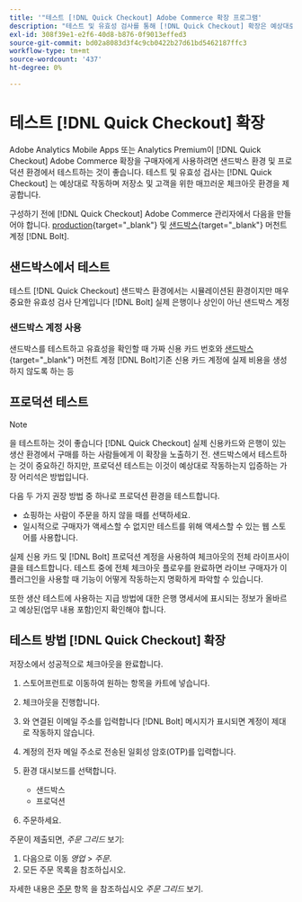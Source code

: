 ```yaml
---
title: '"테스트 [!DNL Quick Checkout] Adobe Commerce 확장 프로그램'
description: "테스트 및 유효성 검사를 통해 [!DNL Quick Checkout] 확장은 예상대로 작동합니다."
exl-id: 308f39e1-e2f6-40d8-b876-0f9013effed3
source-git-commit: bd02a8083d3f4c9cb0422b27d61bd5462187ffc3
workflow-type: tm+mt
source-wordcount: '437'
ht-degree: 0%

---
```



# 테스트 [!DNL Quick Checkout] 확장

Adobe Analytics Mobile Apps 또는 Analytics Premium이 [!DNL Quick Checkout] Adobe Commerce 확장을 구매자에게 사용하려면 샌드박스 환경 및 프로덕션 환경에서 테스트하는 것이 좋습니다. 테스트 및 유효성 검사는 [!DNL Quick Checkout] 는 예상대로 작동하며 저장소 및 고객을 위한 매끄러운 체크아웃 환경을 제공합니다.

구성하기 전에 [!DNL Quick Checkout] Adobe Commerce 관리자에서 다음을 만들어야 합니다.  [production](https://merchant.bolt.com/register){target=&quot;_blank&quot;} 및 [샌드박스](https://merchant-sandbox.bolt.com/register){target=&quot;_blank&quot;} 머천트 계정 [!DNL Bolt].

## 샌드박스에서 테스트

테스트 [!DNL Quick Checkout] 샌드박스 환경에서는 시뮬레이션된 환경이지만 매우 중요한 유효성 검사 단계입니다 [!DNL Bolt] 실제 은행이나 상인이 아닌 샌드박스 계정

### 샌드박스 계정 사용

샌드박스를 테스트하고 유효성을 확인할 때 가짜 신용 카드 번호와 [샌드박스](https://merchant-sandbox.bolt.com/register){target=&quot;_blank&quot;} 머천트 계정 [!DNL Bolt]기존 신용 카드 계정에 실제 비용을 생성하지 않도록 하는 등

## 프로덕션 테스트

>[!NOTE]
>
> 을 테스트하는 것이 좋습니다 [!DNL Quick Checkout] 실제 신용카드와 은행이 있는 생산 환경에서 구매를 하는 사람들에게 이 확장을 노출하기 전. 샌드박스에서 테스트하는 것이 중요하긴 하지만, 프로덕션 테스트는 이것이 예상대로 작동하는지 입증하는 가장 어리석은 방법입니다.

다음 두 가지 권장 방법 중 하나로 프로덕션 환경을 테스트합니다.

- 쇼핑하는 사람이 주문을 하지 않을 때를 선택하세요.
- 일시적으로 구매자가 액세스할 수 없지만 테스트를 위해 액세스할 수 있는 웹 스토어를 사용합니다.

실제 신용 카드 및 [!DNL Bolt] 프로덕션 계정을 사용하여 체크아웃의 전체 라이프사이클을 테스트합니다. 테스트 중에 전체 체크아웃 플로우를 완료하면 라이브 구매자가 이 플러그인을 사용할 때 기능이 어떻게 작동하는지 명확하게 파악할 수 있습니다.

또한 생산 테스트에 사용하는 지급 방법에 대한 은행 명세서에 표시되는 정보가 올바르고 예상된(업무 내용 포함)인지 확인해야 합니다.

## 테스트 방법 [!DNL Quick Checkout] 확장

저장소에서 성공적으로 체크아웃을 완료합니다.

1. 스토어프런트로 이동하여 원하는 항목을 카트에 넣습니다.
1. 체크아웃을 진행합니다.
1. 와 연결된 이메일 주소를 입력합니다 [!DNL Bolt] 메시지가 표시되면 계정이 제대로 작동하지 않습니다.
1. 계정의 전자 메일 주소로 전송된 일회성 암호(OTP)를 입력합니다.
1. 환경 대시보드를 선택합니다.

   - 샌드박스
   - 프로덕션

1. 주문하세요.

주문이 제출되면, _주문 그리드_ 보기:

1. 다음으로 이동 _영업_ > _주문_.
1. 모든 주문 목록을 참조하십시오.

자세한 내용은 [주문](https://docs.magento.com/user-guide/sales/orders.html) 항목 을 참조하십시오 _주문 그리드_ 보기.
